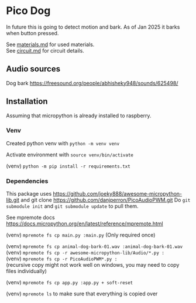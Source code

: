 # Pico Dog
In future this is going to detect motion and bark. As of Jan 2025 it barks when button pressed.

See [materials.md](materials.md) for used materials.  
See [circuit.md](circuit.md) for circuit details.

## Audio sources
Dog bark
https://freesound.org/people/abhisheky948/sounds/625498/

## Installation
Assuming that micropython is already installed to raspberry.

### Venv
Created python venv with `python -m venv venv`

Activate environment with
`source venv/bin/activate`

(venv) `python -m pip install -r requirements.txt`

### Dependencies
This package uses https://github.com/joeky888/awesome-micropython-lib.git and git clone https://github.com/danjperron/PicoAudioPWM.git
Do `git submodule init` and `git submodule update` to pull them.

See mpremote docs
https://docs.micropython.org/en/latest/reference/mpremote.html

(venv) `mpremote fs cp main.py :main.py` (Only required once)  

(venv) `mpremote fs cp animal-dog-bark-01.wav :animal-dog-bark-01.wav`  
(venv) `mpremote fs cp -r awesome-micropython-lib/Audio/*.py :`  
(venv) `mpremote fs cp -r PicoAudioPWM*.py :`  
(recursive copy might not work well on windows, you may need to copy files individually)

(venv) `mpremote fs cp app.py :app.py + soft-reset`

(venv) `mpremote ls` to make sure that everything is copied over
